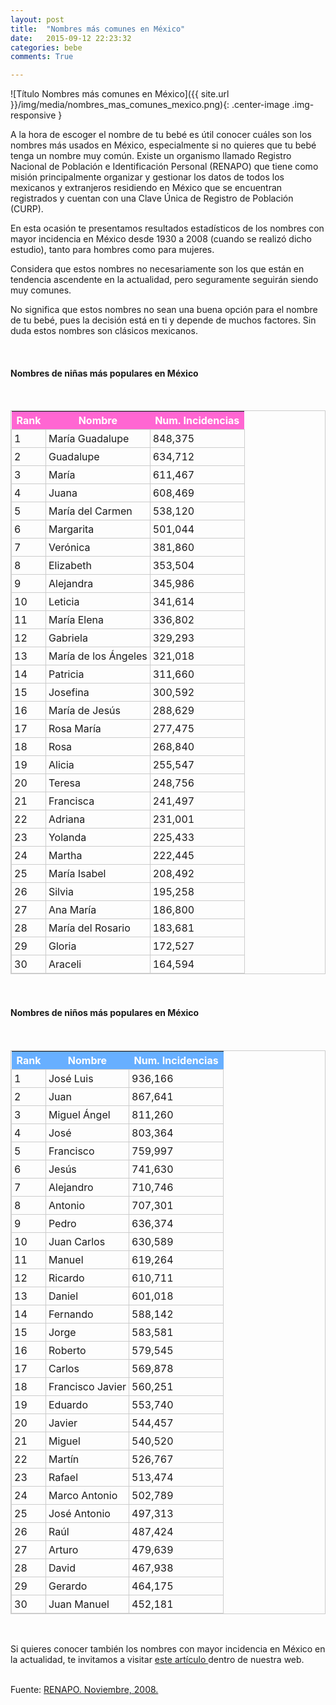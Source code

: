 ```yaml
---
layout: post
title:  "Nombres más comunes en México"
date:   2015-09-12 22:23:32
categories: bebe
comments: True

---
```


![Título Nombres más comunes en México]({{ site.url }}/img/media/nombres_mas_comunes_mexico.png){: .center-image .img-responsive }
<br>

A la hora de escoger el nombre de tu bebé es útil conocer cuáles son los nombres más usados en México, especialmente si no quieres que tu bebé tenga un nombre muy común.
Existe un organismo llamado Registro Nacional de Población e Identificación Personal (RENAPO) que tiene como misión principalmente organizar y gestionar los datos de todos los mexicanos y extranjeros residiendo en México que se encuentran registrados y cuentan con una Clave Única de Registro de Población (CURP).

En esta ocasión te presentamos resultados estadísticos de los nombres con mayor incidencia en México desde 1930 a 2008 (cuando se realizó dicho estudio), tanto para hombres como para mujeres.

Considera que estos nombres no necesariamente son los que están en tendencia ascendente en la actualidad, pero seguramente seguirán siendo muy comunes.

No significa que estos nombres no sean una buena opción para el nombre de tu bebé, pues la decisión está en ti y depende de muchos factores. Sin duda estos nombres son clásicos mexicanos. 

<br>

<h4>Nombres de niñas más populares en México</h4><br>

<style type="text/css">
	table.tableizer-table-girl {
	border: 1px solid #CCC;
}
.tableizer-table-girl td {
	padding: 4px;
	margin: 3px;
	border: 1px solid #ccc;
}
.tableizer-table-girl th {
	background-color: #ff66d2;
	color: #FFF;
	font-weight: bold;
	text-align: center;
}
</style><table class="tableizer-table-girl" align="center">
<tr><th>Rank</th><th>Nombre</th><th>Num. Incidencias</th></tr>
 <tr><td>1</td><td>María Guadalupe</td><td>848,375</td></tr>
 <tr><td>2</td><td>Guadalupe</td><td>634,712</td></tr>
 <tr><td>3</td><td>María</td><td>611,467</td></tr>
 <tr><td>4</td><td>Juana</td><td>608,469</td></tr>
 <tr><td>5</td><td>María del Carmen</td><td>538,120</td></tr>
 <tr><td>6</td><td>Margarita</td><td>501,044</td></tr>
 <tr><td>7</td><td>Verónica</td><td>381,860</td></tr>
 <tr><td>8</td><td>Elizabeth</td><td>353,504</td></tr>
 <tr><td>9</td><td>Alejandra</td><td>345,986</td></tr>
 <tr><td>10</td><td>Leticia</td><td>341,614</td></tr>
 <tr><td>11</td><td>María Elena</td><td>336,802</td></tr>
 <tr><td>12</td><td> Gabriela</td><td>329,293</td></tr>
 <tr><td>13</td><td> María de los Ángeles</td><td>321,018</td></tr>
 <tr><td>14</td><td> Patricia</td><td>311,660</td></tr>
 <tr><td>15</td><td> Josefina</td><td>300,592</td></tr>
 <tr><td>16</td><td> María de Jesús</td><td>288,629</td></tr>
 <tr><td>17</td><td> Rosa María</td><td>277,475</td></tr>
 <tr><td>18</td><td> Rosa</td><td>268,840</td></tr>
 <tr><td>19</td><td> Alicia</td><td>255,547</td></tr>
 <tr><td>20</td><td> Teresa</td><td>248,756</td></tr>
 <tr><td>21</td><td> Francisca</td><td>241,497</td></tr>
 <tr><td>22</td><td> Adriana</td><td>231,001</td></tr>
 <tr><td>23</td><td> Yolanda</td><td>225,433</td></tr>
 <tr><td>24</td><td> Martha</td><td>222,445</td></tr>
 <tr><td>25</td><td> María Isabel</td><td>208,492</td></tr>
 <tr><td>26</td><td> Silvia</td><td>195,258</td></tr>
 <tr><td>27</td><td> Ana María</td><td>186,800</td></tr>
 <tr><td>28</td><td> María del Rosario</td><td>183,681</td></tr>
 <tr><td>29</td><td> Gloria</td><td>172,527</td></tr>
 <tr><td>30</td><td> Araceli</td><td>164,594</td></tr>
</table>
<br>
<h4>Nombres de niños más populares en México</h4><br>


<style type="text/css">
	table.tableizer-table {
	border: 1px solid #CCC;
}
.tableizer-table td {
	padding: 4px;
	margin: 3px;
	border: 1px solid #ccc;
}
.tableizer-table th {
	background-color: #67AFFF;
	color: #FFF;
	font-weight: bold;
		text-align: center;
}
</style><table class="tableizer-table" align="center">
<tr><th>Rank</th><th>Nombre</th><th>Num. Incidencias</th></tr>
 <tr><td>1</td><td>José Luis</td><td>936,166</td></tr>
 <tr><td>2</td><td>Juan</td><td>867,641</td></tr>
 <tr><td>3</td><td>Miguel Ángel</td><td>811,260</td></tr>
 <tr><td>4</td><td>José</td><td>803,364</td></tr>
 <tr><td>5</td><td>Francisco</td><td>759,997</td></tr>
 <tr><td>6</td><td>Jesús</td><td>741,630</td></tr>
 <tr><td>7</td><td>Alejandro</td><td>710,746</td></tr>
 <tr><td>8</td><td>Antonio</td><td>707,301</td></tr>
 <tr><td>9</td><td>Pedro</td><td>636,374</td></tr>
 <tr><td>10</td><td>Juan Carlos</td><td>630,589</td></tr>
 <tr><td>11</td><td> Manuel</td><td>619,264</td></tr>
 <tr><td>12</td><td> Ricardo</td><td>610,711</td></tr>
 <tr><td>13</td><td> Daniel</td><td>601,018</td></tr>
 <tr><td>14</td><td> Fernando</td><td>588,142</td></tr>
 <tr><td>15</td><td> Jorge</td><td>583,581</td></tr>
 <tr><td>16</td><td> Roberto</td><td>579,545</td></tr>
 <tr><td>17</td><td> Carlos</td><td>569,878</td></tr>
 <tr><td>18</td><td> Francisco Javier</td><td>560,251</td></tr>
 <tr><td>19</td><td> Eduardo</td><td>553,740</td></tr>
 <tr><td>20</td><td> Javier</td><td>544,457</td></tr>
 <tr><td>21</td><td> Miguel</td><td>540,520</td></tr>
 <tr><td>22</td><td> Martín</td><td>526,767</td></tr>
 <tr><td>23</td><td> Rafael</td><td>513,474</td></tr>
 <tr><td>24</td><td> Marco Antonio</td><td>502,789</td></tr>
 <tr><td>25</td><td> José Antonio</td><td>497,313</td></tr>
 <tr><td>26</td><td> Raúl</td><td>487,424</td></tr>
 <tr><td>27</td><td> Arturo</td><td>479,639</td></tr>
 <tr><td>28</td><td> David</td><td>467,938</td></tr>
 <tr><td>29</td><td> Gerardo</td><td>464,175</td></tr>
 <tr><td>30</td><td> Juan Manuel</td><td>452,181</td></tr>
</table>
<br>

Si quieres conocer también los nombres con mayor incidencia en México en la actualidad, te invitamos a visitar <a href="{{ site.url }}/blog/bebe/2015/09/12/Nombres-mas-comunes-en-Mexico-actualidad.html"> este artículo </a> dentro de nuestra web.

<br>
Fuente: <a href="https://renapo.gob.mx/">RENAPO. Noviembre, 2008.</a>

